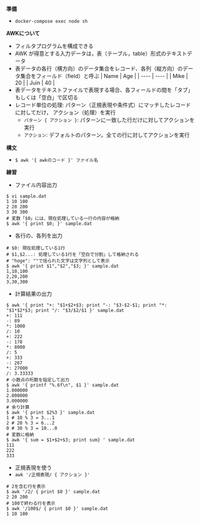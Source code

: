 **準備**
- `docker-compose exec node sh`

**AWKについて**

- フィルタプログラムを構成できる
- AWK が得意とする入力データは，表（テーブル，table）形式のテキストデータ
- 表データの各行（横方向）のデータ集合をレコード、各列（縦方向）のデータ集合をフィールド（field）と呼ぶ
|  Name  |  Age  |
| ---- | ---- |
|  Mike  |  20  |
|  Juin  |  40  |
- 表データをテキストファイルで表現する場合、各フィールドの間を「タブ」もしくは「空白」で区切る
- レコード単位の処理: パターン（正規表現や条件式）にマッチしたレコードに対してだけ， アクション（処理）を実行
  - `パターン { アクション }`: パターンに一致した行だけに対してアクションを実行
  - `アクション`: デフォルトのパターン。全ての行に対してアクションを実行

**構文**
- `$ awk '{ awkのコード }' ファイル名`

**練習**
- ファイル内容出力
```sh:
$ vi sample.dat
1 10 100
2 20 200
3 30 300
# 変数「$0」には、現在処理している一行の内容が格納
$ awk '{ print $0; }' sample.dat
```

- 各行の、各列を出力
```sh:
# $0: 現在処理している1行
# $1,$2...: 処理している1行を「空白で分割」して格納される
# "hoge": ""で括られた文字は文字列として表示
$ awk '{ print $1","$2","$3; }' sample.dat
1,10,100
2,20,200
3,30,300
```

- 計算結果の出力
```sh:
$ awk '{ print "+: "$1+$2+$3; print "-: "$3-$2-$1; print "*: "$1*$2*$3; print "/: "$3/$2/$1 }' sample.dat 
+: 111
-: 89
*: 1000
/: 10
+: 222
-: 178
*: 8000
/: 5
+: 333
-: 267
*: 27000
/: 3.33333
# 小数点の桁数を指定して出力
$ awk '{ printf "%.6f\n", $1 }' sample.dat
1.000000
2.000000
3.000000
# 余り計算
$ awk '{ print $2%3 }' sample.dat 
1 # 10 % 3 = 3...1
2 # 20 % 3 = 6...2
0 # 30 % 3 = 10...0
# 変数に格納
$ awk '{ sum = $1+$2+$3; print sum} ' sample.dat
111
222
333
```

- 正規表現を使う
- `awk '/正規表現/ { アクション }'`
```sh:
# 2を含む行を表示
$ awk '/2/ { print $0 }' sample.dat
2 20 200
# 100で終わる行を表示
$ awk '/100$/ { print $0 }' sample.dat
1 10 100
```